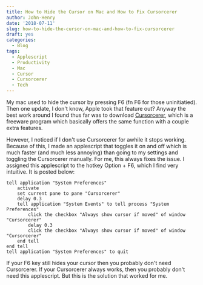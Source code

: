 ```yaml
---
title: How to Hide the Cursor on Mac and How to Fix Cursorcerer
author: John-Henry
date: '2018-07-11'
slug: how-to-hide-the-cursor-on-mac-and-how-to-fix-cursorcerer
draft: yes
categories:
  - Blog
tags:
  - Applescript
  - Productivity
  - Mac
  - Cursor
  - Cursorcerer
  - Tech
---
```


My mac used to hide the cursor by pressing F6 (fn F6 for those uninitiatied). Then one update, I don't know, Apple took that feature out? Anyway the best work around I found thus far was to download [Cursorcerer](http://doomlaser.com/cursorcerer-hide-your-cursor-at-will/), which is a freeware program which basically offers the same function with a couple extra features. 

However, I noticed if I don't use Cursorcerer for awhile it stops working. Because of this, I made an applescript that toggles it on and off which is much faster (and much less annoying) than going to my settings and toggling the Cursorcerer manually. For me, this always fixes the issue. I assigned this applescript to the hotkey Option + F6, which I find very intuitive. It is posted below:


```
tell application "System Preferences"
	activate
	set current pane to pane "Cursorcerer"
	delay 0.3
	tell application "System Events" to tell process "System Preferences"
		click the checkbox "Always show cursor if moved" of window "Cursorcerer"
		delay 0.3
		click the checkbox "Always show cursor if moved" of window "Cursorcerer"
	end tell
end tell
tell application "System Preferences" to quit

```

If your  F6 key still hides your cursor then you probably don't need Cursorcerer. If your Cursorcerer always works, then you probably don't need this applescript. But this is the solution that worked for me.